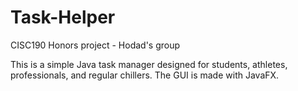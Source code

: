 # Task-Helper
CISC190 Honors project - Hodad's group

This is a simple Java task manager designed for students, athletes, professionals, and regular chillers. The GUI is made with JavaFX.
